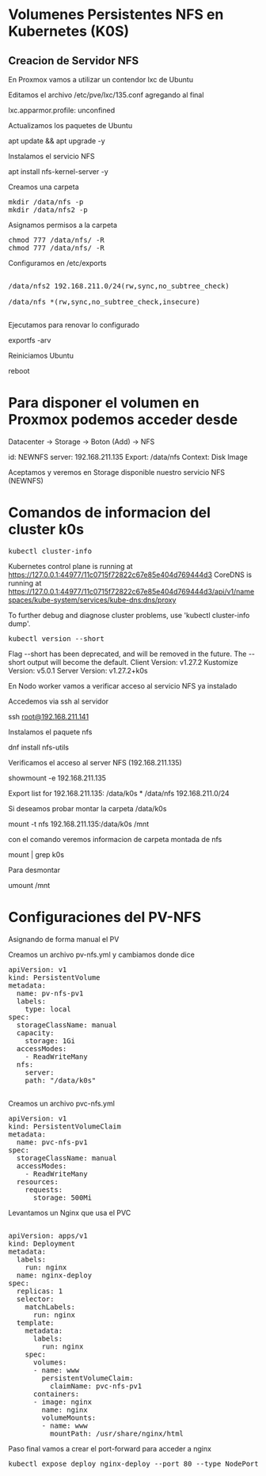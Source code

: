 
# Volumenes Persistentes NFS en Kubernetes (K0S)

## Creacion de Servidor NFS

En Proxmox vamos a utilizar un contendor lxc de Ubuntu

Editamos el archivo /etc/pve/lxc/135.conf agregando al final

lxc.apparmor.profile: unconfined


Actualizamos los paquetes de Ubuntu

apt update && apt upgrade -y

Instalamos el servicio NFS

apt install nfs-kernel-server -y

Creamos una carpeta 

<pre>
mkdir /data/nfs -p
mkdir /data/nfs2 -p
</pre>

Asignamos permisos a la carpeta

<pre>
chmod 777 /data/nfs/ -R
chmod 777 /data/nfs/ -R
</pre>

Configuramos en /etc/exports

<pre>

/data/nfs2 192.168.211.0/24(rw,sync,no_subtree_check)

/data/nfs *(rw,sync,no_subtree_check,insecure)

</pre>

Ejecutamos para renovar lo configurado

exportfs -arv

Reiniciamos Ubuntu

reboot

# Para disponer el volumen en Proxmox podemos acceder desde

Datacenter -> Storage -> Boton (Add) -> NFS

id: NEWNFS
server: 192.168.211.135
Export: /data/nfs
Context: Disk Image

Aceptamos y veremos en Storage disponible nuestro servicio NFS (NEWNFS)

# Comandos de informacion del cluster k0s

<pre>
kubectl cluster-info
</pre>

Kubernetes control plane is running at https://127.0.0.1:44977/11c0715f72822c67e85e404d769444d3
CoreDNS is running at https://127.0.0.1:44977/11c0715f72822c67e85e404d769444d3/api/v1/namespaces/kube-system/services/kube-dns:dns/proxy

To further debug and diagnose cluster problems, use 'kubectl cluster-info dump'.

<pre>
kubectl version --short
</pre>

Flag --short has been deprecated, and will be removed in the future. The --short output will become the default.
Client Version: v1.27.2
Kustomize Version: v5.0.1
Server Version: v1.27.2+k0s

En Nodo worker vamos a verificar acceso al servicio NFS ya instalado

Accedemos via ssh al servidor

ssh root@192.168.211.141

Instalamos el paquete nfs

dnf install nfs-utils

Verificamos el acceso al server NFS (192.168.211.135)

showmount -e 192.168.211.135

Export list for 192.168.211.135:
/data/k0s *
/data/nfs 192.168.211.0/24

Si deseamos probar montar la carpeta /data/k0s

mount -t nfs 192.168.211.135:/data/k0s /mnt

con el comando veremos informacion de carpeta montada de nfs

mount | grep k0s

Para desmontar

umount /mnt

# Configuraciones del PV-NFS

Asignando de forma manual el PV

Creamos un archivo pv-nfs.yml y cambiamos donde dice <nfs server ip> 
<pre>
apiVersion: v1
kind: PersistentVolume
metadata:
  name: pv-nfs-pv1
  labels:
    type: local
spec:
  storageClassName: manual
  capacity:
    storage: 1Gi
  accessModes:
    - ReadWriteMany
  nfs:
    server: <nfs server ip>
    path: "/data/k0s"

</pre>

Creamos un archivo pvc-nfs.yml 

<pre>
apiVersion: v1
kind: PersistentVolumeClaim
metadata:
  name: pvc-nfs-pv1
spec:
  storageClassName: manual
  accessModes:
    - ReadWriteMany
  resources:
    requests:
      storage: 500Mi
</pre>

Levantamos un Nginx que usa el PVC

<pre>

apiVersion: apps/v1
kind: Deployment
metadata:
  labels:
    run: nginx
  name: nginx-deploy
spec:
  replicas: 1
  selector:
    matchLabels:
      run: nginx
  template:
    metadata:
      labels:
        run: nginx
    spec:
      volumes:
      - name: www
        persistentVolumeClaim:
          claimName: pvc-nfs-pv1
      containers:
      - image: nginx
        name: nginx
        volumeMounts:
        - name: www
          mountPath: /usr/share/nginx/html
</pre>

Paso final vamos a crear el port-forward para acceder a nginx

<pre>
kubectl expose deploy nginx-deploy --port 80 --type NodePort
</pre>

